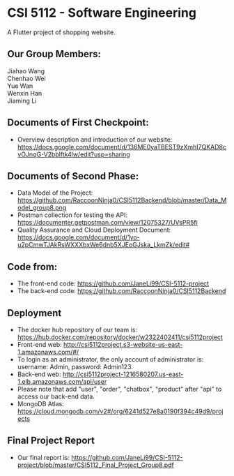 # CSI 5112 - Software Engineering

A Flutter project of shopping website. </br>

## Our Group Members:
Jiahao Wang </br>
Chenhao Wei </br>
Yue Wan </br>
Wenxin Han </br>
Jiaming Li </br>

## Documents of First Checkpoint:
- Overview description and introduction of our website: https://docs.google.com/document/d/136ME0yaTBEST9zXmhI7QKAD8cvOJnqG-V2bblftk4lw/edit?usp=sharing </br>

## Documents of Second Phase:
- Data Model of the Project: https://github.com/RaccoonNinja0/CSI5112Backend/blob/master/Data_Model_group8.png </br>
- Postman collection for testing the API: https://documenter.getpostman.com/view/12075327/UVsPR5fi </br>
- Quality Assurance and Cloud Deployment Document: https://docs.google.com/document/d/1yo-u2pCmwTJAkRsWXXXbxWe6dnb5XJEoGJska_LkmZk/edit# </br>

## Code from:
- The front-end code: https://github.com/JaneLi99/CSI-5112-project </br>
- The back-end code: https://github.com/RaccoonNinja0/CSI5112Backend </br>

## Deployment
- The docker hub repository of our team is: https://hub.docker.com/repository/docker/w2322402411/csi5112project </br>
- Front-end web: http://csi5112project.s3-website-us-east-1.amazonaws.com/#/ </br>
- To login as an administrator, the only account of administrator is: username: Admin, password: Admin123. </br>
- Back-end web:  http://csi5112project-1216580207.us-east-1.elb.amazonaws.com/api/user </br>
- Please note that add "user", "order", "chatbox", "product" after "api" to access our back-end data. </br>
- MongoDB Atlas: https://cloud.mongodb.com/v2#/org/6241d527e8a0190f394c49d9/projects </br>

## Final Project Report
- Our final report is: https://github.com/JaneLi99/CSI-5112-project/blob/master/CSI5112_Final_Project_Group8.pdf </br>
